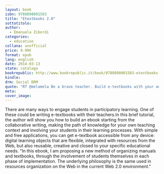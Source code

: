 ```yaml
---
layout: book
isbn: 9788898001583
title: "Etextbooks 2.0"
sottotitolo:
author:
  - Emanuela Zibordi
categories:
  - education
collana: unofficial
price: 0.99€
format: epub
lang: english
date: 2014-03-13
state: catalogo
bookrepublic: http://www.bookrepublic.it/book/9788898001583-etextbooks-20/
kindle: 
drm: Social DRM
quote: "RT @melamela Be a brave teacher. Build e-textbooks with your adventurous students!"
meta:
cover_image:
---
```

There are many ways to engage students in participatory learning. One of these could be writing e-textbooks with their teachers.In this brief tutorial, the author will show you how to build an ebook starting from the collaborative writing, making the path of knowledge for your own teaching context and involving your students in their learning processes. With simple and free applications, you can get e-textbook accessible from any device: digital learning objects that are flexible, integrated with resources from the Web, but also reusable, creative and closed to your specific educational needs. "In this ebook, I am proposing a new method of organizing manuals and textbooks, through the involvement of students themselves in each phase of implementation. The underlying philosophy is the same used in resources organization on the Web in the current Web 2.0 environment."
